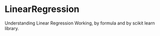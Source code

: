 # LinearRegression
Understanding Linear Regression Working, by formula and by scikit learn library.
